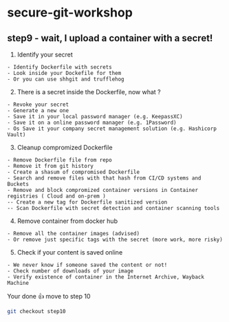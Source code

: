 # secure-git-workshop

## step9 - wait, I upload a container with a secret!

1. Identify your secret
```
- Identify Dockerfile with secrets 
- Look inside your Dockefile for them
- Or you can use shhgit and trufflehog 
```

2. There is a secret inside the Dockerfile, now what ?
```
- Revoke your secret
- Generate a new one
- Save it in your local password manager (e.g. KeepassXC)
- Save it on a online password manager (e.g. 1Password)
- Os Save it your company secret management solution (e.g. Hashicorp Vault)
```

3. Cleanup compromized Dockerfile
```
- Remove Dockerfile file from repo
- Remove it from git history 
- Create a shasum of compromised Dockerfile
- Search and remove files with that hash from CI/CD systems and Buckets
- Remove and block compromized container versions in Container registries ( Cloud and on-prem )
-- Create a new tag for Dockerfile sanitized version 
-- Scan Dockerfile with secret detection and container scanning tools 
```

4. Remove container from docker hub
```
- Remove all the container images (advised)
- Or remove just specific tags with the secret (more work, more risky) 
```

5. Check if your content is saved online
```
- We never know if someone saved the content or not!
- Check number of downloads of your image
- Verify existence of container in the Internet Archive, Wayback Machine 
```

Your done 👍 move to step 10 
```bash
git checkout step10
```
